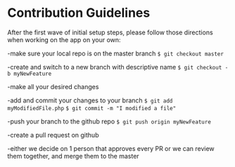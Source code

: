 # Contribution Guidelines

After the first wave of initial setup steps, please follow those directions when working on the app on your own:
  
  -make sure your local repo is on the master branch
  `$ git checkout master`

  -create and switch to a new branch with descriptive name
  `$ git checkout -b myNewFeature`

  -make all your desired changes

  -add and commit your changes to your branch
  `$ git add myModifiedFile.php`
  `$ git commit -m "I modified a file"`

  -push your branch to the github repo
  `$ git push origin myNewFeature`

  -create a pull request on github

  -either we decide on 1 person that approves every PR or we can review them together, and merge them to the master
